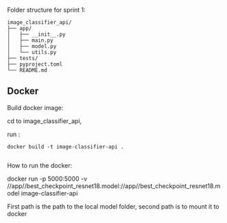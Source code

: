 Folder structure for sprint 1:
```
image_classifier_api/
├── app/
│   ├── __init__.py
│   ├── main.py
│   ├── model.py
│   └── utils.py
├── tests/
├── pyproject.toml
└── README.md

```


## Docker 

Build docker image:

cd to image_classifier_api,

run : 
```
docker build -t image-classifier-api .
 
```



How to run the docker:

docker run -p 5000:5000 -v //app//best_checkpoint_resnet18.model://app//best_checkpoint_resnet18.model image-classifier-api


First path is the path to the local model folder, second path is to mount it to docker
